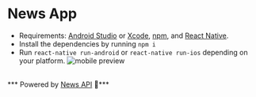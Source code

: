 # News App

* Requirements: [Android Studio](https://developer.android.com/studio/) or [Xcode](https://developer.apple.com/xcode/), [npm](https://Nodejs.org), and [React Native](https://facebook.github.io/react-native/).<br />
* Install the dependencies by running ```npm i``` <br />
* Run `react-native run-android` or `react-native run-ios` depending on your platform.
![mobile preview](https://cdn-images-1.medium.com/max/800/1*8ONZhhGqrQ6OCagY6ZHjbQ.jpeg)<br /><br />


*** Powered by [News API](https://newsapi.org) 💙***
